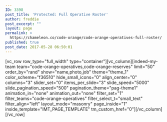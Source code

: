```yaml
---
ID: 3398
post_title: 'Protected: Full Operative Roster'
author: freddie
post_excerpt: ""
layout: page
permalink: >
  https://chameleon.co/code-orange/code-orange-operatives-full-roster/
published: true
post_date: 2017-05-28 06:50:01
---
```

[vc_row row_type="full_width" type="container"][vc_column][indeed-my-team team="code-orange-operatives,code-orange-reserves" limit="50" order_by="rand" show="name,photo,job" theme="theme_1" color_scheme="f36510" hide_small_icons="0" align_center="0" columns="3" slider_set="0" items_per_slide="3" slide_speed="5000" slide_pagination_speed="500" pagination_theme="pag-theme1" animation_in="none" animation_out="none" filter_set="1" filter_teams="code-orange-operatives" filter_select_t="small_text" filter_align="left" layout_mode="masonry" page_inside="1" inside_template="IMT_PAGE_TEMPLATE" tm_custom_href="0"][/vc_column][/vc_row]